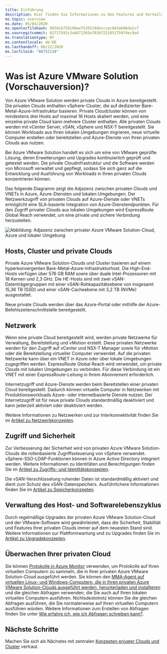 ```yaml
---
title: Einführung
description: Hier finden Sie Informationen zu den Features und Vorteilen von Azure VMware Solution für die Bereitstellung und Verwaltung VMware-basierter Workloads in Azure.
ms.topic: overview
ms.date: 05/04/2020
ms.openlocfilehash: 9d39cb759190eef535519decccec943ab66de2c7
ms.sourcegitcommit: 62717591c3ab871365a783b7221851758f4ec9a4
ms.translationtype: HT
ms.contentlocale: de-DE
ms.lasthandoff: 08/22/2020
ms.locfileid: "88752130"
---
```

# <a name="what-is-azure-vmware-solution-preview"></a>Was ist Azure VMware Solution (Vorschauversion)?

Von Azure VMware Solution werden private Clouds in Azure bereitgestellt. Die privaten Clouds enthalten vSphere-Cluster, die auf dedizierter Bare-Metal-Azure-Infrastruktur basieren. Private Cloudcluster können von mindestens drei Hosts auf maximal 16 Hosts skaliert werden, und eine einzelne private Cloud kann mehrere Cluster enthalten. Alle privaten Clouds werden mit vCenter Server, vSAN, vSphere und NSX-T bereitgestellt. Sie können Workloads aus Ihren lokalen Umgebungen migrieren, neue virtuelle Computer erstellen oder bereitstellen und Azure-Dienste von Ihren privaten Clouds aus nutzen.

Bei Azure VMware Solution handelt es sich um eine von VMware geprüfte Lösung, deren Erweiterungen und Upgrades kontinuierlich geprüft und getestet werden. Die private Cloudinfrastruktur und die Software werden von Microsoft verwaltet und gepflegt, sodass Sie sich ganz auf die Entwicklung und Ausführung von Workloads in Ihren privaten Clouds konzentrieren können.

Das folgende Diagramm zeigt die Adjazenz zwischen privaten Clouds und VNETs in Azure, Azure-Diensten und lokalen Umgebungen. Der Netzwerkzugriff von privaten Clouds auf Azure-Dienste oder VNETs ermöglicht eine SLA-basierte Integration von Azure-Dienstendpunkten. Für den Zugriff privater Clouds aus lokalen Umgebungen wird ExpressRoute Global Reach verwendet, um eine private und sichere Verbindung herzustellen.

![Abbildung: Adjazenz zwischen privater Azure VMware Solution-Cloud, Azure und lokaler Umgebung](./media/adjacency-overview-drawing-final.png)

## <a name="hosts-clusters-and-private-clouds"></a>Hosts, Cluster und private Clouds

Private Azure VMware Solution-Clouds und Cluster basieren auf einem hyperkonvergenten Bare-Metal-Azure-Infrastrukturhost. Die High-End-Hosts verfügen über 576 GB RAM sowie über duale Intel-Prozessoren mit 18 Kernen und 2,3 GHz. Die HE-Hosts sind mit zwei vSAN-Datenträgergruppen mit einer vSAN-Rohkapazitätsebene von insgesamt 15,36 TB (SSD) und einer vSAN-Cacheebene mit 3,2 TB (NVMe) ausgestattet.

Neue private Clouds werden über das Azure-Portal oder mithilfe der Azure-Befehlszeilenschnittstelle bereitgestellt.

## <a name="networking"></a>Netzwerk

Wenn eine private Cloud bereitgestellt wird, werden private Netzwerke für Verwaltung, Bereitstellung und vMotion erstellt. Diese privaten Netzwerke werden für den Zugriff auf vCenter und NSX-T Manager sowie für vMotion oder die Bereitstellung virtueller Computer verwendet. Auf die privaten Netzwerke kann über ein VNET in Azure oder über lokale Umgebungen zugegriffen werden. ExpressRoute Global Reach wird verwendet, um private Clouds mit lokalen Umgebungen zu verbinden. Für diese Verbindung ist ein VNET mit einer ExpressRoute-Leitung in Ihrem Abonnement erforderlich.

Internetzugriff und Azure-Dienste werden beim Bereitstellen einer privaten Cloud bereitgestellt. Dadurch können virtuelle Computer in Netzwerken mit Produktionsworkloads Azure- oder internetbasierte Dienste nutzen. Der Internetzugriff ist für neue private Clouds standardmäßig deaktiviert und kann jederzeit aktiviert oder deaktiviert werden.

Weitere Informationen zu Netzwerken und zur Interkonnektivität finden Sie im [Artikel zu Netzwerkkonzepten](concepts-networking.md).

## <a name="access-and-security"></a>Zugriff und Sicherheit

Zur Verbesserung der Sicherheit wird von privaten Azure VMware Solution-Clouds die rollenbasierte Zugriffssteuerung von vSphere verwendet. vSphere-SSO-LDAP-Funktionen können in Azure Active Directory integriert werden. Weitere Informationen zu Identitäten und Berechtigungen finden Sie im [Artikel zu Zugriffs- und Identitätskonzepten](concepts-identity.md).

Die vSAN-Verschlüsselung ruhender Daten ist standardmäßig aktiviert und dient zum Schutz des vSAN-Datenspeichers. Ausführlichere Informationen finden Sie im [Artikel zu Speicherkonzepten](concepts-storage.md).

## <a name="host-and-software-lifecycle-maintenance"></a>Verwaltung des Host- und Softwarelebenszyklus

Durch regelmäßige Upgrades der privaten Azure VMware Solution-Cloud und der VMware-Software wird gewährleistet, dass die Sicherheit, Stabilität und Features Ihrer privaten Clouds immer auf dem neuesten Stand sind. Weitere Informationen zur Plattformwartung und zu Upgrades finden Sie im [Artikel zu Upgradekonzepten](concepts-upgrades.md).

## <a name="monitoring-your-private-cloud"></a>Überwachen Ihrer privaten Cloud

Sie können [Protokolle in Azure Monitor](../azure-monitor/overview.md) verwenden, um Protokolle auf Ihren virtuellen Computern zu sammeln, die in Ihrer privaten Azure VMware Solution-Cloud ausgeführt werden. Sie können den [MMA-Agent auf virtuellen Linux- und Windows-Computern, die in Ihren privaten Azure VMware Solution-Clouds ausgeführt werden, herunterladen und installieren](../azure-monitor/platform/log-analytics-agent.md#installation-and-configuration) und die gleichen Abfragen verwenden, die Sie auch auf Ihren lokalen virtuellen Computern ausführen. Nichtsdestotrotz können Sie die gleichen Abfragen ausführen, die Sie normalerweise auf Ihren virtuellen Computern ausführen würden. Weitere Informationen zum Erstellen von Abfragen finden Sie unter [Wie erfahre ich, wie ich Abfragen schreiben kann?](../azure-monitor/log-query/log-query-overview.md#how-can-i-learn-how-to-write-queries).

## <a name="next-steps"></a>Nächste Schritte

Machen Sie sich als Nächstes mit zentralen [Konzepten privater Clouds und Cluster](concepts-private-clouds-clusters.md) vertraut.

<!-- LINKS - external -->

<!-- LINKS - internal -->
[concepts-private-clouds-clusters]: ./concepts-private-clouds-clusters.md
